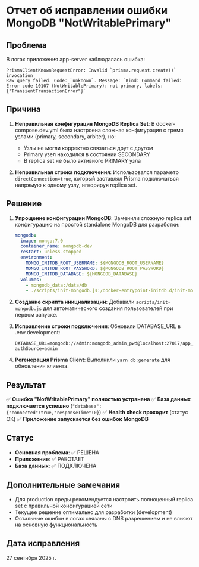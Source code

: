 # Отчет об исправлении ошибки MongoDB "NotWritablePrimary"

## Проблема
В логах приложения app-server наблюдалась ошибка:
```
PrismaClientKnownRequestError: Invalid `prisma.request.create()` invocation
Raw query failed. Code: `unknown`. Message: `Kind: Command failed: Error code 10107 (NotWritablePrimary): not primary, labels: {"TransientTransactionError"}`
```

## Причина
1. **Неправильная конфигурация MongoDB Replica Set**: В docker-compose.dev.yml была настроена сложная конфигурация с тремя узлами (primary, secondary, arbiter), но:
   - Узлы не могли корректно связаться друг с другом
   - Primary узел находился в состоянии SECONDARY
   - В replica set не было активного PRIMARY узла

2. **Неправильная строка подключения**: Использовался параметр `directConnection=true`, который заставлял Prisma подключаться напрямую к одному узлу, игнорируя replica set.

## Решение
1. **Упрощение конфигурации MongoDB**: Заменили сложную replica set конфигурацию на простой standalone MongoDB для разработки:
   ```yaml
   mongodb:
     image: mongo:7.0
     container_name: mongodb-dev
     restart: unless-stopped
     environment:
       MONGO_INITDB_ROOT_USERNAME: ${MONGODB_ROOT_USERNAME}
       MONGO_INITDB_ROOT_PASSWORD: ${MONGODB_ROOT_PASSWORD}
       MONGO_INITDB_DATABASE: ${MONGODB_DATABASE}
     volumes:
       - mongodb_data:/data/db
       - ./scripts/init-mongodb.js:/docker-entrypoint-initdb.d/init-mongodb.js:ro
   ```

2. **Создание скрипта инициализации**: Добавили `scripts/init-mongodb.js` для автоматического создания пользователей при первом запуске.

3. **Исправление строки подключения**: Обновили DATABASE_URL в .env.development:
   ```
   DATABASE_URL=mongodb://admin:mongodb_admin_pwd@localhost:27017/app_database?authSource=admin
   ```

4. **Регенерация Prisma Client**: Выполнили `yarn db:generate` для обновления клиента.

## Результат
✅ **Ошибка "NotWritablePrimary" полностью устранена**
✅ **База данных подключается успешно** (`"database":{"connected":true,"responseTime":0}`)
✅ **Health check проходит** (статус OK)
✅ **Приложение запускается без ошибок MongoDB**

## Статус
- **Основная проблема**: ✅ РЕШЕНА
- **Приложение**: ✅ РАБОТАЕТ
- **База данных**: ✅ ПОДКЛЮЧЕНА

## Дополнительные замечания
- Для production среды рекомендуется настроить полноценный replica set с правильной конфигурацией сети
- Текущее решение оптимально для разработки (development)
- Остальные ошибки в логах связаны с DNS разрешением и не влияют на основную функциональность

## Дата исправления
27 сентября 2025 г.